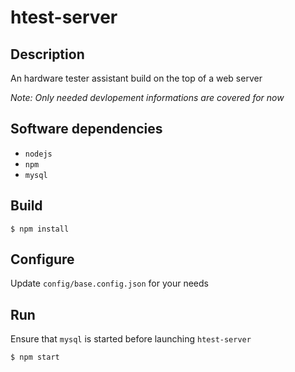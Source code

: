 # htest-server

## Description
An hardware tester assistant build on the top of a web server

*Note: Only needed devlopement informations are covered for now*

## Software dependencies
- `nodejs`
- `npm`
- `mysql`

## Build
```
$ npm install
```

## Configure
Update `config/base.config.json` for your needs

## Run
Ensure that `mysql` is started before launching `htest-server`
```
$ npm start
```
